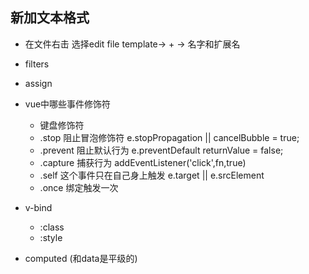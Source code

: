 ## 新加文本格式
- 在文件右击 选择edit file template-> + -> 名字和扩展名
- filters
- assign
- vue中哪些事件修饰符
    - 键盘修饰符
    - .stop 阻止冒泡修饰符 e.stopPropagation || cancelBubble = true;
    - .prevent 阻止默认行为 e.preventDefault returnValue = false;
    - .capture 捕获行为 addEventListener('click',fn,true)
    - .self 这个事件只在自己身上触发 e.target || e.srcElement
    - .once 绑定触发一次

- v-bind
    - :class
    - :style
- computed (和data是平级的)